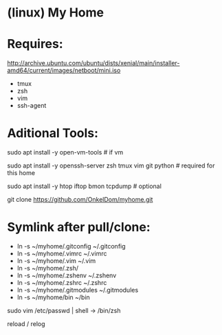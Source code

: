 # (linux) My Home

# Requires:

http://archive.ubuntu.com/ubuntu/dists/xenial/main/installer-amd64/current/images/netboot/mini.iso

 * tmux
 * zsh
 * vim
 * ssh-agent

# Aditional Tools:
sudo apt install -y open-vm-tools # if vm

sudo apt install -y openssh-server zsh tmux vim git python # required for this home

sudo apt install -y htop iftop bmon tcpdump # optional 

git clone https://github.com/OnkelDom/myhome.git

# Symlink after pull/clone:

 * ln -s ~/myhome/.gitconfig ~/.gitconfig
 * ln -s ~/myhome/.vimrc ~/.vimrc
 * ln -s ~/myhome/.vim ~/.vim
 * ln -s ~/myhome/.zsh/
 * ln -s ~/myhome/.zshenv ~/.zshenv
 * ln -s ~/myhome/.zshrc ~/.zshrc
 * ln -s ~/myhome/.gitmodules ~/.gitmodules
 * ln -s ~/myhome/bin ~/bin
 
 sudo vim /etc/passwd | shell -> /bin/zsh
 
 reload / relog
